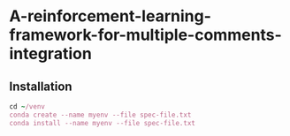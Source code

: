 # A-reinforcement-learning-framework-for-multiple-comments-integration
## Installation
```ruby
cd ~/venv
conda create --name myenv --file spec-file.txt
conda install --name myenv --file spec-file.txt
```

